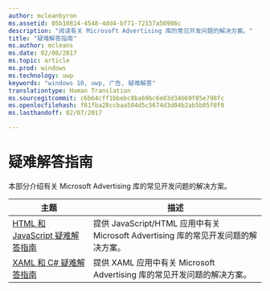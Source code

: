 ```yaml
---
author: mcleanbyron
ms.assetid: 05b10814-4548-4dd4-bf71-72157a50986c
description: "阅读有关 Microsoft Advertising 库的常见开发问题的解决方案。"
title: "疑难解答指南"
ms.author: mcleans
ms.date: 02/08/2017
ms.topic: article
ms.prod: windows
ms.technology: uwp
keywords: "windows 10, uwp, 广告, 疑难解答"
translationtype: Human Translation
ms.sourcegitcommit: c6b64cff1bbebc8ba69bc6e03d34b69f85e798fc
ms.openlocfilehash: f81fba28ccbaa504d5c5674d3d04b2ab5b05f8f0
ms.lasthandoff: 02/07/2017

---
```


# <a name="troubleshooting-guides"></a>疑难解答指南




本部分介绍有关 Microsoft Advertising 库的常见开发问题的解决方案。

| 主题                                                                                                       | 描述                 |
|-------------------------------------------------------------------------------------------------------------|-----------------------------|
| [HTML 和 JavaScript 疑难解答指南](html-and-javascript-troubleshooting-guide.md)  |  提供 JavaScript/HTML 应用中有关 Microsoft Advertising 库的常见开发问题的解决方案。 |
| [XAML 和 C# 疑难解答指南](xaml-and-c-troubleshooting-guide.md)      |  提供 XAML 应用中有关 Microsoft Advertising 库的常见开发问题的解决方案。    |


 

 

